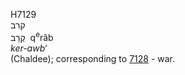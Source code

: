 <body>
  <p>H7129<br>  קרב  <br> קְרָב  ‎  q<sup>e</sup>râb  <br><i>ker-awb‘ </i><br>(Chaldee); corresponding to <a href="h7128.htm">7128</a>  - war.<br></p>
 </body>